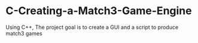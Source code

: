 # C-Creating-a-Match3-Game-Engine
Using C++, The project goal is to create a GUI and a script to produce match3 games
